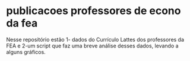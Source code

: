 # publicacoes professores de econo da fea
Nesse repositório estão 1- dados do Currículo Lattes dos professores da FEA e 2-um script que faz uma breve análise desses dados, levando a alguns gráficos.
